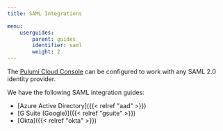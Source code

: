 ```yaml
---
title: SAML Integrations

menu:
    userguides:
        parent: guides
        identifier: saml
        weight: 2
---
```


The [Pulumi Cloud Console](https://app.pulumi.com) can be configured to work with any SAML 2.0 identity provider.

We have the following SAML integration guides:

- [Azure Active Directory]({{< relref "aad" >}})
- [G Suite (Google)]({{< relref "gsuite" >}})
- [Okta]({{< relref "okta" >}})
